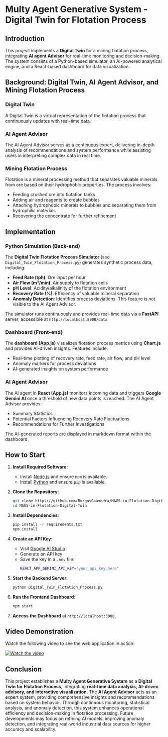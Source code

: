 # Multy Agent Generative System - Digital Twin for Flotation Process

## Introduction
This project implements a **Digital Twin** for a mining flotation process, integrating **AI agent Advisor** for real-time monitoring and decision-making. The system consists of a Python-based simulator, an AI-powered analytical engine, and a React-based dashboard for data visualization.

## Background: Digital Twin, AI Agent Advisor, and Mining Flotation Process

### Digital Twin
A Digital Twin is a virtual representation of the flotation process that continuously updates with real-time data.

### AI Agent Advisor
The AI Agent Advisor serves as a continuous expert, delivering in-depth analysis of recommendations and system performance while assisting users in interpreting complex data in real time.

### Mining Flotation Process
Flotation is a mineral processing method that separates valuable minerals from ore based on their hydrophobic properties. The process involves:
- Feeding crushed ore into flotation tanks
- Adding air and reagents to create bubbles
- Attaching hydrophobic minerals to bubbles and separating them from hydrophilic materials
- Recovering the concentrate for further refinement

## Implementation

### Python Simulation (Back-end)
The **Digital Twin Flotation Process Simulator** (see `Digital_Twin_Flotation_Process.py`) generates synthetic process data, including:
- **Feed Rate (tph)**: Ore input per hour
- **Air Flow (m³/min)**: Air supply to flotation cells
- **pH Level**: Acidity/alkalinity of the flotation environment
- **Recovery Rate (%)**: Efficiency of valuable mineral separation
- **Anomaly Detection**: Identifies process deviations. This feature is not visible to the AI Agent Advisor.

The simulator runs continuously and provides real-time data via a **FastAPI** server, accessible at `http://localhost:8000/data`.

### Dashboard (Front-end)
The **dashboard (App.js)** visualizes flotation process metrics using **Chart.js** and provides AI-driven insights. Features include:
- Real-time plotting of recovery rate, feed rate, air flow, and pH level
- Anomaly markers for process deviations
- AI-generated insights on system performance

### AI Agent Advisor
The AI agent in **React (App.js)** monitors incoming data and triggers **Google Gemini AI** once a threshold of new data points is reached. The AI Agent Advisor provides:
- Summary Statistics
- Potential Factors Influencing Recovery Rate Fluctuations
- Recommendations for Further Investigations

The AI-generated reports are displayed in markdown format within the dashboard.

## How to Start
1. **Install Required Software**:
   - Install [Node.js](https://nodejs.org/) and ensure `npm` is available.
   - Install [Python](https://www.python.org/) and ensure `pip` is available.

2. **Clone the Repository**:
   ```bash
   git clone https://github.com/BurgosSaavedra/MAGS-in-Flotation-Digital-Twin.git
   cd MAGS-in-Flotation-Digital-Twin
   ```
3. **Install Dependencies**:
   ```bash
   pip install -r requirements.txt
   npm install
   ```
4. **Create an API Key**:
   - Visit [Google AI Studio](https://aistudio.google.com/apikey)
   - Generate an API key
   - Save the key in a `.env` file:
     ```bash
     REACT_APP_GEMINI_API_KEY="your_api_key_here"
     ```
5. **Start the Backend Server**:
   ```bash
   python Digital_Twin_Flotation_Process.py
   ```
6. **Run the Frontend Dashboard**:
   ```bash
   npm start
   ```
7. **Access the Dashboard** at `http://localhost:3000`.

## Video Demonstration
Watch the following video to see the web application in action:

[![Watch the video](https://img.youtube.com/vi/YOUR_VIDEO_ID/0.jpg)](https://www.youtube.com/watch?v=fDig66ccFe4)

## Conclusion
This project establishes a **Multy Agent Generative System** as a **Digital Twin for Flotation Process**, integrating **real-time data analysis, AI-driven advisory, and interactive visualization**. The **AI Agent Advisor** acts as an expert system, providing comprehensive insights and recommendations based on system behavior. Through continuous monitoring, statistical analysis, and anomaly detection, this system enhances operational efficiency and decision-making in flotation processing. Future developments may focus on refining AI models, improving anomaly detection, and integrating real-world industrial data sources for higher accuracy and scalability.